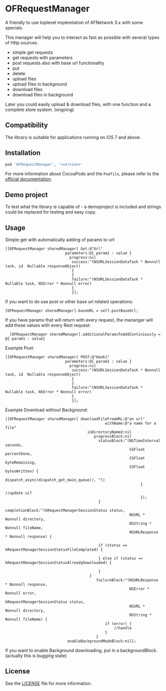 # OFRequestManager
A friendly to use toplevel implemtation of AFNetwork 3.x with some specials.

This manager will help you to interact as fast as possible with several types of Http sources.

* simple get requests
* get requests with parameters
* post requests also with base url functionality
* put
* delete
* upload files
* upload files in background
* download files
* download files in background

Later you could easily upload & download files, with one function and a complete store system. (ongoing)

## Compatibility

The library is suitable for applications running on iOS 7 and above.


## Installation

```ruby
pod 'OFRequestManager', '<version>'
```

For more information about CocoaPods and the `Podfile`, please refer to the [official documentation](http://guides.cocoapods.org/).

## Demo project

To test what the library is capable of - a demoproject is included and strings could be replaced for testing and easy copy.

## Usage
Simple get with automatically adding of params to url:
```objc
[[OFRequestManager sharedManager] Get:@"Url"
                           parameters:@{ param1 : value }
                             progress:nil
                              success:^(NSURLSessionDataTask * Nonnull task, id  Nullable responseObject)
                              {
                              }
                              failure:^(NSURLSessionDataTask * Nullable task, NSError * Nonnull error)
                              {
                              }];
```

If you want to do use post or other base url related operations:

```objc
[OFRequestManager sharedManager].baseURL = self.postBaseUrl;
```

If you have params that will return with every request, the mananger will add these values with every Rest request:

```objc
  [OFRequestManager sharedManager].additionalParamsToAddContiniously = @{ param1 : value}
```

Example Post:
```objc
[[OFRequestManager sharedManager] POST:@"Hook1"
                           parameters:@{ param1 : value }
                             progress:nil
                              success:^(NSURLSessionDataTask * Nonnull task, id  Nullable responseObject)
                              {
                              }
                              failure:^(NSURLSessionDataTask * Nullable task, NSError * Nonnull error)
                              {
                              }];
```

Example Download without Background:

```objc
[[OFRequestManager sharedManager] downloadFileFromURL:@"an url"
                                             withName:@"a name for a file"
                                     inDirectoryNamed:nil
                                        progressBlock:nil
                                          statusBlock:^(NSTimeInterval seconds,
                                                        CGFloat percentDone,
                                                        CGFloat byteRemaining,
                                                        CGFloat bytesWritten) {
                                              dispatch_async(dispatch_get_main_queue(), ^()
                                                             {
                                                                 //update ui?
                                                             });
                                          }
                                      completionBlock:^(kRequestManagerSessionStatus status,
                                                        NSURL * Nonnull directory,
                                                        NSString * Nonnull fileName,
                                                        NSURLResponse * Nonnull response) {

                                          if (status == kRequestManagerSessionStatusFileCompleted) {

                                          } else if (status == kRequestManagerSessionStatusAlreadyDownloaded) {

                                          }
                                      }
                                         failureBlock:^(NSURLResponse * Nonnull response,
                                                        NSError * Nonnull error,
                                                        kRequestManagerSessionStatus status,
                                                        NSURL * Nonnull directory,
                                                        NSString * Nonnull fileName) {
                                             if (error) {
                                                 //handle
                                             }
                                         }
                            enableBackgroundModeBlock:nil];
```
If you want to enable Background downloading, put in a backgroundBlock. (actually this is bugging state)

## License

See the [LICENSE](LICENSE) file for more information.
